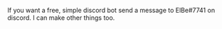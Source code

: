 If you want a free, simple discord bot send a message to ElBe#7741 on discord. I can make other things too.
